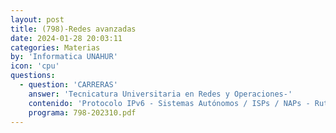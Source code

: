```yaml
---
layout: post
title: (798)-Redes avanzadas
date: 2024-01-28 20:03:11
categories: Materias
by: 'Informatica UNAHUR'
icon: 'cpu'
questions:
  - question: 'CARRERAS'
    answer: 'Tecnicatura Universitaria en Redes y Operaciones-'
    contenido: 'Protocolo IPv6 - Sistemas Autónomos / ISPs / NAPs - Ruteo Interno y Externo en sistemas autónomos. Características de los ISPs (proveedores de servicios de Internet). Servicios distribuidos. Seguridad en Redes de Computadoras y Dispositivos. Optimizaciones de ruteo y servicios. Redes basadas en software. Virtualización de redes. Redes iOT.'
    programa: 798-202310.pdf
---
```

